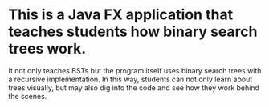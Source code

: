 # This is a Java FX application that teaches students how binary search trees work. 
It not only teaches BSTs 
but the program itself uses binary search trees with a recursive implementation. In this way, students can 
not only learn about trees visually, but may also dig into the code and see how they work behind the scenes.
